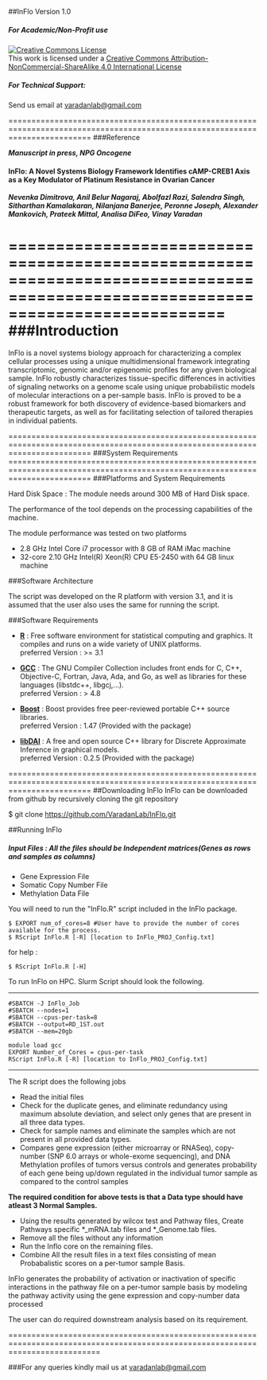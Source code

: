 ##InFlo Version 1.0

##### For Academic/Non-Profit use
<a rel="license" href="http://creativecommons.org/licenses/by-nc-sa/4.0/"><img alt="Creative Commons License" style="border-width:0" src="https://i.creativecommons.org/l/by-nc-sa/4.0/88x31.png" /></a><br />This work is licensed under a <a rel="license" href="http://creativecommons.org/licenses/by-nc-sa/4.0/">Creative Commons Attribution-NonCommercial-ShareAlike 4.0 International License</a>

##### For Technical Support:
Send us email at varadanlab@gmail.com

==============================================================================================================================
###Reference

***Manuscript in press, NPG Oncogene***

#### InFlo: A Novel Systems Biology Framework Identifies cAMP-CREB1 Axis as a Key Modulator of Platinum Resistance in Ovarian Cancer
***Nevenka Dimitrova, Anil Belur Nagaraj, Abolfazl Razi, Salendra Singh, Sitharthan Kamalakaran, Nilanjana Banerjee, Peronne Joseph, Alexander Mankovich, Prateek Mittal, Analisa DiFeo, Vinay Varadan***


===============================================================================================================================
###Introduction
===============================================================================================================================
<p>InFlo is a novel systems biology approach for characterizing a complex cellular processes using a unique multidimensional framework integrating transcriptomic, genomic and/or epigenomic profiles for any given biological sample. InFlo robustly characterizes tissue-specific differences in activities of signaling networks on a genome scale using unique probabilistic models of molecular interactions on a per-sample basis. InFlo is proved to be a robust framework for both discovery of evidence-based biomarkers and therapeutic targets, as well as for facilitating selection of tailored therapies in individual patients.</p>
==============================================================================================================================
###System Requirements
==============================================================================================================================
###Platforms and System Requirements

Hard Disk Space : The module needs around 300 MB of Hard Disk space.

The performance of the tool depends on the processing capabilities of the machine. 

The module performance was tested on two platforms 
  * 2.8 GHz Intel Core i7 processor with 8 GB of RAM iMac machine
  * 32-core  2.10 GHz Intel(R) Xeon(R) CPU E5-2450 with 64 GB linux machine

###Software Architecture

The script was developed on the R platform with version 3.1, and it is assumed that the user also uses the same for running the script. 

###Software Requirements

 * [**R**](http://www.r-project.org/) : Free software environment for statistical computing and graphics. It compiles and runs on a wide variety of UNIX platforms.
<br> preferred Version : >= 3.1 

* [**GCC**](https://gcc.gnu.org/) : The GNU Compiler Collection includes front ends for C, C++, Objective-C, Fortran, Java, Ada, and Go, as well as libraries for these languages (libstdc++, libgcj,...). 
<br> preferred Version : > 4.8

* [**Boost**](http://www.boost.org/) : Boost provides free peer-reviewed portable C++ source libraries.
<br> preferred Version : 1.47 (Provided with the package)

* [**libDAI**](https://staff.fnwi.uva.nl/j.m.mooij/libDAI/) : A free and open source C++ library for Discrete Approximate Inference in graphical models.
<br> preferred Version : 0.2.5 (Provided with the package)

==============================================================================================================================
##Downloading InFlo
InFlo can be downloaded from github by recursively cloning the git repository
   
   $ git clone https://github.com/VaradanLab/InFlo.git

##Running InFlo
##### Input Files : All the files should be Independent matrices(Genes as rows and samples as columns)
 * Gene Expression File
 * Somatic Copy Number File
 * Methylation Data File

You will need to run the "InFlo.R" script included in the InFlo package.

    $ EXPORT num_of_cores=8 #User have to provide the number of cores available for the process. 
    $ RScript InFlo.R [-R] [location to InFlo_PROJ_Config.txt]
for help :

    $ RScript InFlo.R [-H]

To run InFlo on HPC. Slurm Script should look the following. 
________________________________________________________________
    #SBATCH -J InFlo_Job
    #SBATCH --nodes=1
    #SBATCH --cpus-per-task=8
    #SBATCH --output=RD_1ST.out
    #SBATCH --mem=20gb

    module load gcc
    EXPORT Number_of_Cores = cpus-per-task
    RScript InFlo.R [-R] [location to InFlo_PROJ_Config.txt]
_________________________________________________________________


The R script does the following jobs

 * Read the initial files
 * Check for the duplicate genes, and eliminate redundancy using maximum absolute deviation, and select only genes that are present in all three data types. 
 * Check for sample names and eliminate the samples which are not present in all provided data types. 
 * Compares gene expression (either microarray or RNASeq), copy-number (SNP 6.0 arrays or whole-exome sequencing), and DNA Methylation profiles of tumors versus controls and generates probability of each gene being up/down regulated in the individual tumor sample as compared to the control samples
 
 <b>The required condition for above tests is that a Data type should have atleast 3 Normal Samples.</b>

 * Using the results generated by wilcox test and Pathway files, Create Pathways specific *_mRNA.tab files and *_Genome.tab files.   
 * Remove all the files without any information
 * Run the Inflo core on the remaining files.
 * Combine All the result files in a text files consisting of mean Probabalistic scores on a per-tumor sample Basis. 

<p> InFlo generates the probability of activation or inactivation of specific interactions in the pathway file on a per-tumor sample basis by modeling the pathway activity using the gene expression and copy-number data processed</p>

<p>The user can do required downstream analysis based on its requirement.</p>
================================================================================================================================

###For any queries kindly mail us at varadanlab@gmail.com
